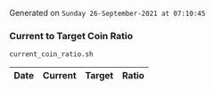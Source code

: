 Generated on `Sunday 26-September-2021 at 07:10:45`

### Current to Target Coin Ratio
`current_coin_ratio.sh`

Date|Current|Target|Ratio
---|---|---|---
